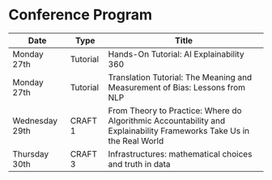 # Conference Program


| Date      | Type | Title |
| ----------- | ----------- | -----|
| Monday 27th | Tutorial | Hands-On Tutorial: AI Explainability 360 |
| Monday 27th | Tutorial | Translation Tutorial: The Meaning and Measurement of Bias: Lessons from NLP |
| Wednesday 29th | CRAFT 1 | From Theory to Practice: Where do Algorithmic Accountability and Explainability Frameworks Take Us in the Real World |
| Thursday 30th | CRAFT 3 | Infrastructures: mathematical choices and truth in data |
